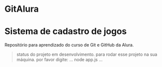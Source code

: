 # GitAlura
# Sistema de cadastro de jogos
Repositório para aprendizado do curso de Git e GitHub da Alura.
> status do projeto em desenvolvimento.
para rodar esse projeto na sua máquina. por favor digite:
...
node app.js
... 


